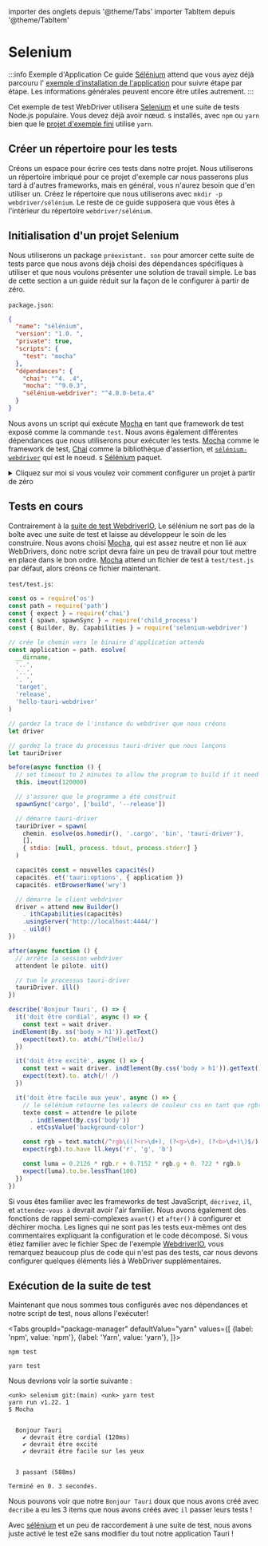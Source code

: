importer des onglets depuis '@theme/Tabs' importer TabItem depuis '@theme/TabItem'

# Selenium

:::info Exemple d'Application
Ce guide [Sélénium][] attend que vous ayez déjà parcouru l' [exemple d'installation de l'application][] pour suivre étape par étape. Les informations générales peuvent encore être utiles autrement.
:::

Cet exemple de test WebDriver utilisera [Selenium][] et une suite de tests Node.js populaire. Vous devez déjà avoir nœud. s installés, avec `npm` ou `yarn` bien que le [projet d'exemple fini][] utilise `yarn`.

## Créer un répertoire pour les tests

Créons un espace pour écrire ces tests dans notre projet. Nous utiliserons un répertoire imbriqué pour ce projet d'exemple car nous passerons plus tard à d'autres frameworks, mais en général, vous n'aurez besoin que d'en utiliser un. Créez le répertoire que nous utiliserons avec `mkdir -p webdriver/sélénium`. Le reste de ce guide supposera que vous êtes à l'intérieur du répertoire `webdriver/sélénium`.

## Initialisation d'un projet Selenium

Nous utiliserons un package `préexistant. son` pour amorcer cette suite de tests parce que nous avons déjà choisi des dépendances spécifiques à utiliser et que nous voulons présenter une solution de travail simple. Le bas de cette section a un guide réduit sur la façon de le configurer à partir de zéro.

`package.json`:

```json
{
  "name": "sélénium",
  "version": "1.0. ",
  "private": true,
  "scripts": {
    "test": "mocha"
  },
  "dépendances": {
    "chai": "^4. .4",
    "mocha": "^9.0.3",
    "sélénium-webdriver": "^4.0.0-beta.4"
  }
}
```

Nous avons un script qui exécute [Mocha][] en tant que framework de test exposé comme la commande `test`. Nous avons également différentes dépendances que nous utiliserons pour exécuter les tests. [Mocha][] comme le framework de test, [Chai][] comme la bibliothèque d'assertion, et [`sélénium-webdriver`][] qui est le noeud. s [Sélénium][] paquet.

<details><summary>Cliquez sur moi si vous voulez voir comment configurer un projet à partir de zéro</summary>

Si vous voulez installer les dépendances à partir de zéro, lancez la commande suivante.

<Tabs groupId="package-manager"
defaultValue="yarn"
values={[
{label: 'npm', value: 'npm'}, {label: 'Yarn', value: 'yarn'},
]}>
<TabItem value="npm">

```shell
npm install mocha chai selenium-webdriver
```

</TabItem>

<TabItem value="yarn">

```shell
yarn add mocha chai selenium-webdriver
```

</TabItem>
</Tabs>

Je suggère également d'ajouter un élément `"test": "mocha"` dans le paquet `. fils` `clé "scripts"` pour que Mocha en cours d'exécution puisse être appelée simplement avec

<Tabs groupId="package-manager"
defaultValue="yarn"
values={[
{label: 'npm', value: 'npm'}, {label: 'Yarn', value: 'yarn'},
]}>
<TabItem value="npm">

```shell
npm test
```

</TabItem>

<TabItem value="yarn">

```shell
yarn test
```

</TabItem>
</Tabs>

</details>

## Tests en cours

Contrairement à la [suite de test WebdriverIO](webdriverio#config), Le sélénium ne sort pas de la boîte avec une suite de test et laisse au développeur le soin de les construire. Nous avons choisi [Mocha][], qui est assez neutre et non lié aux WebDrivers, donc notre script devra faire un peu de travail pour tout mettre en place dans le bon ordre. [Mocha][] attend un fichier de test à `test/test.js` par défaut, alors créons ce fichier maintenant.

`test/test.js`:

```js
const os = require('os')
const path = require('path')
const { expect } = require('chai')
const { spawn, spawnSync } = require('child_process')
const { Builder, By, Capabilities } = require('selenium-webdriver')

// crée le chemin vers le binaire d'application attendu
const application = path. esolve(
  __dirname,
  '..',
  '..',
  '. ',
  'target',
  'release',
  'hello-tauri-webdriver'
)

// gardez la trace de l'instance du webdriver que nous créons
let driver

// gardez la trace du processus tauri-driver que nous lançons
let tauriDriver

before(async function () {
  // set timeout to 2 minutes to allow the program to build if it need to
  this. imeout(120000)

  // s'assurer que le programme a été construit
  spawnSync('cargo', ['build', '--release'])

  // démarre tauri-driver
  tauriDriver = spawn(
    chemin. esolve(os.homedir(), '.cargo', 'bin', 'tauri-driver'),
    [],
    { stdio: [null, process. tdout, process.stderr] }
  )

  capacités const = nouvelles capacités()
  capacités. et('tauri:options', { application })
  capacités. etBrowserName('wry')

  // démarre le client webdriver
  driver = attend new Builder()
    . ithCapabilities(capacités)
    .usingServer('http://localhost:4444/')
    . uild()
})

after(async function () {
  // arrête la session webdriver
  attendent le pilote. uit()

  // tue le processus tauri-driver
  tauriDriver. ill()
})

describe('Bonjour Tauri', () => {
  it('doit être cordial', async () => {
    const text = wait driver. 
 indElement(By. ss('body > h1')).getText()
    expect(text).to. atch(/^[hH]ello/)
  })

  it('doit être excité', async () => {
    const text = wait driver. indElement(By.css('body > h1')).getText()
    expect(text).to. atch(/! /)
  })

  it('doit être facile aux yeux', async () => {
    // le sélénium retourne les valeurs de couleur css en tant que rgb(r, g, b)
    texte const = attendre le pilote
      . indElement(By.css('body'))
      . etCssValue('background-color')

    const rgb = text.match(/^rgb\((?<r>\d+), (?<g>\d+), (?<b>\d+)\)$/).groups
    expect(rgb).to.have ll.keys('r', 'g', 'b')

    const luma = 0.2126 * rgb.r + 0.7152 * rgb.g + 0. 722 * rgb.b
    expect(luma).to.be.lessThan(100)
  })
})
```

Si vous êtes familier avec les frameworks de test JavaScript, `décrivez`, `il`, et `attendez-vous à` devrait avoir l'air familier. Nous avons également des fonctions de rappel semi-complexes `avant()` et `after()` à configurer et déchirer mocha. Les lignes qui ne sont pas les tests eux-mêmes ont des commentaires expliquant la configuration et le code décomposé. Si vous étiez familier avec le fichier Spec de l'exemple [WebdriverIO](webdriverio#spec), vous remarquez beaucoup plus de code qui n'est pas des tests, car nous devons configurer quelques éléments liés à WebDriver supplémentaires.

## Exécution de la suite de test

Maintenant que nous sommes tous configurés avec nos dépendances et notre script de test, nous allons l'exécuter!

<Tabs groupId="package-manager"
defaultValue="yarn"
values={[
{label: 'npm', value: 'npm'}, {label: 'Yarn', value: 'yarn'},
]}>
<TabItem value="npm">

```shell
npm test
```

</TabItem>

<TabItem value="yarn">

```shell
yarn test
```

</TabItem>
</Tabs>

Nous devrions voir la sortie suivante :

```text
<unk> selenium git:(main) <unk> yarn test
yarn run v1.22. 1
$ Mocha


  Bonjour Tauri
    ✔ devrait être cordial (120ms)
    ✔ devrait être excité
    ✔ devrait être facile sur les yeux


  3 passant (588ms)

Terminé en 0. 3 secondes.
```

Nous pouvons voir que notre `Bonjour Tauri` doux que nous avons créé avec `decribe` a eu les 3 items que nous avons créés avec `il` passer leurs tests !

Avec [sélénium][] et un peu de raccordement à une suite de test, nous avons juste activé le test e2e sans modifier du tout notre application Tauri !

[Sélénium]: https://selenium.dev/

[Selenium]: https://selenium.dev/

[sélénium]: https://selenium.dev/
[projet d'exemple fini]: https://github.com/chippers/hello_tauri
[exemple d'installation de l'application]: ./setup.md
[Mocha]: https://mochajs.org/
[Chai]: https://www.chaijs.com/
[`sélénium-webdriver`]: https://www.npmjs.com/package/selenium-webdriver

